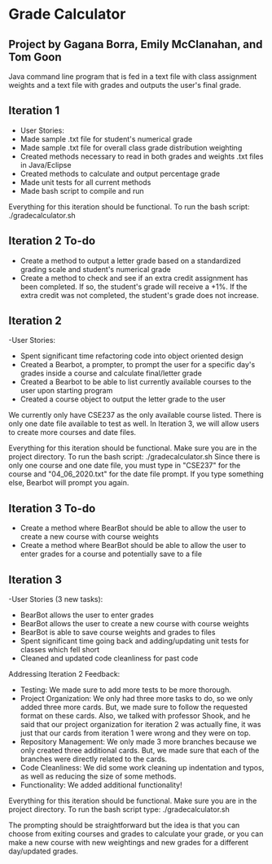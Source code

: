 # Grade Calculator
## Project by Gagana Borra, Emily McClanahan, and Tom Goon

Java command line program that is fed in a text file with class assignment weights and a text file with grades and outputs the user's final grade.

## Iteration 1
- User Stories: 
 - Made sample .txt file for student's numerical grade
 - Made sample .txt file for overall class grade distribution weighting
 - Created methods necessary to read in both grades and weights .txt files in Java/Eclipse
 - Created methods to calculate and output percentage grade
 - Made unit tests for all current methods
 - Made bash script to compile and run
 
 Everything for this iteration should be functional. To run the bash script: ./gradecalculator.sh

## Iteration 2 To-do
- Create a method to output a letter grade based on a standardized grading scale and student's numerical grade
- Create a method to check and see if an extra credit assignment has been completed. If so, the student's grade will receive a +1%. If the extra credit was not completed, the student's grade does not increase. 

## Iteration 2
-User Stories:
 - Spent significant time refactoring code into object oriented design
 - Created a Bearbot, a prompter, to prompt the user for a specific day's grades inside a course and calculate final/letter grade
 - Created a Bearbot to be able to list currently available courses to the user upon starting program
 - Created a course object to output the letter grade to the user

We currently only have CSE237 as the only available course listed. There is only one date file available to test as well. In Iteration 3, we will allow users to create more courses and date files.

 Everything for this iteration should be functional. Make sure you are in the project directory. To run the bash script: ./gradecalculator.sh
 Since there is only one course and one date file, you must type in "CSE237" for the course and "04_06_2020.txt" for the date file prompt. If you type something else, Bearbot will prompt you again.

## Iteration 3 To-do
- Create a method where BearBot should be able to allow the user to create a new course with course weights
- Create a method where BearBot should be able to allow the user to enter grades for a course and potentially save to a file

## Iteration 3
-User Stories (3 new tasks):
 - BearBot allows the user to enter grades
 - BearBot allows the user to create a new course with course weights
 - BearBot is able to save course weights and grades to files
 - Spent significant time going back and adding/updating unit tests for classes which fell short
 - Cleaned and updated code cleanliness for past code 

Addressing Iteration 2 Feedback:
 - Testing: We made sure to add more tests to be more thorough.
 - Project Organization: We only had three more tasks to do, so we only added three more cards. But, we made sure to follow the requested format on these cards. Also, we talked with professor Shook, and he said that our project organization for iteration 2 was actually fine, it was just that our cards from iteration 1 were wrong and they were on top.
 - Repository Management: We only made 3 more branches because we only created three additional cards. But, we made sure that each of the branches were directly related to the cards.
 - Code Cleanliness: We did some work cleaning up indentation and typos, as well as reducing the size of some methods. 
 - Functionality: We added additional functionality!

Everything for this iteration should be functional. Make sure you are in the project directory. To run the bash script type: ./gradecalculator.sh

The prompting should be straightforward but the idea is that you can choose from exiting courses and grades to calculate your grade, or you can make a new course with new weightings and new grades for a different day/updated grades. 
